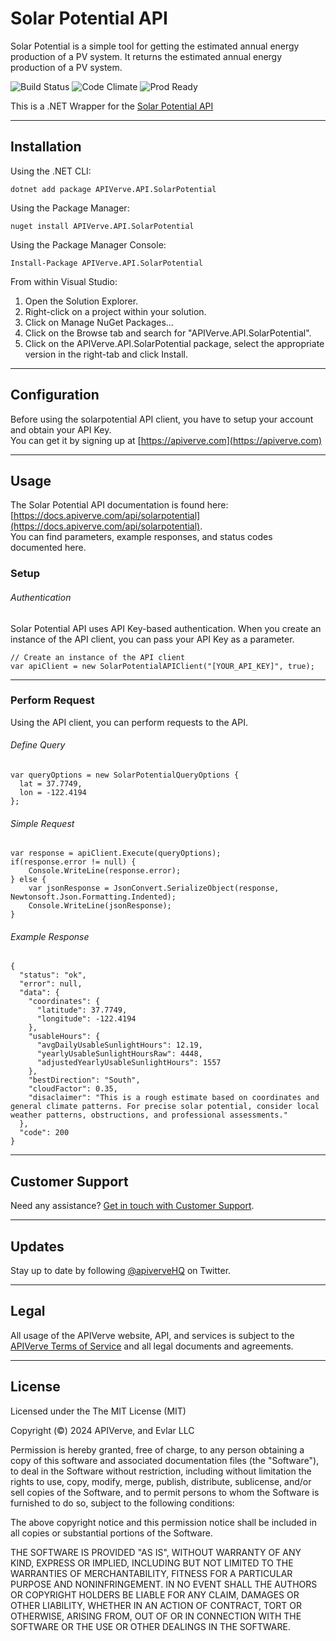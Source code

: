 Solar Potential API
============

Solar Potential is a simple tool for getting the estimated annual energy production of a PV system. It returns the estimated annual energy production of a PV system.

![Build Status](https://img.shields.io/badge/build-passing-green)
![Code Climate](https://img.shields.io/badge/maintainability-B-purple)
![Prod Ready](https://img.shields.io/badge/production-ready-blue)

This is a .NET Wrapper for the [Solar Potential API](https://apiverve.com/marketplace/api/solarpotential)

---

## Installation

Using the .NET CLI:
```
dotnet add package APIVerve.API.SolarPotential
```

Using the Package Manager:
```
nuget install APIVerve.API.SolarPotential
```

Using the Package Manager Console:
```
Install-Package APIVerve.API.SolarPotential
```

From within Visual Studio:

1. Open the Solution Explorer.
2. Right-click on a project within your solution.
3. Click on Manage NuGet Packages...
4. Click on the Browse tab and search for "APIVerve.API.SolarPotential".
5. Click on the APIVerve.API.SolarPotential package, select the appropriate version in the right-tab and click Install.


---

## Configuration

Before using the solarpotential API client, you have to setup your account and obtain your API Key.  
You can get it by signing up at [https://apiverve.com](https://apiverve.com)

---

## Usage

The Solar Potential API documentation is found here: [https://docs.apiverve.com/api/solarpotential](https://docs.apiverve.com/api/solarpotential).  
You can find parameters, example responses, and status codes documented here.

### Setup

###### Authentication
Solar Potential API uses API Key-based authentication. When you create an instance of the API client, you can pass your API Key as a parameter.

```
// Create an instance of the API client
var apiClient = new SolarPotentialAPIClient("[YOUR_API_KEY]", true);
```

---


### Perform Request
Using the API client, you can perform requests to the API.

###### Define Query

```
var queryOptions = new SolarPotentialQueryOptions {
  lat = 37.7749,
  lon = -122.4194
};
```

###### Simple Request

```
var response = apiClient.Execute(queryOptions);
if(response.error != null) {
	Console.WriteLine(response.error);
} else {
    var jsonResponse = JsonConvert.SerializeObject(response, Newtonsoft.Json.Formatting.Indented);
    Console.WriteLine(jsonResponse);
}
```

###### Example Response

```
{
  "status": "ok",
  "error": null,
  "data": {
    "coordinates": {
      "latitude": 37.7749,
      "longitude": -122.4194
    },
    "usableHours": {
      "avgDailyUsableSunlightHours": 12.19,
      "yearlyUsableSunlightHoursRaw": 4448,
      "adjustedYearlyUsableSunlightHours": 1557
    },
    "bestDirection": "South",
    "cloudFactor": 0.35,
    "disaclaimer": "This is a rough estimate based on coordinates and general climate patterns. For precise solar potential, consider local weather patterns, obstructions, and professional assessments."
  },
  "code": 200
}
```

---

## Customer Support

Need any assistance? [Get in touch with Customer Support](https://apiverve.com/contact).

---

## Updates
Stay up to date by following [@apiverveHQ](https://twitter.com/apiverveHQ) on Twitter.

---

## Legal

All usage of the APIVerve website, API, and services is subject to the [APIVerve Terms of Service](https://apiverve.com/terms) and all legal documents and agreements.

---

## License
Licensed under the The MIT License (MIT)

Copyright (&copy;) 2024 APIVerve, and Evlar LLC

Permission is hereby granted, free of charge, to any person obtaining a copy of this software and associated documentation files (the "Software"), to deal in the Software without restriction, including without limitation the rights to use, copy, modify, merge, publish, distribute, sublicense, and/or sell copies of the Software, and to permit persons to whom the Software is furnished to do so, subject to the following conditions:

The above copyright notice and this permission notice shall be included in all copies or substantial portions of the Software.

THE SOFTWARE IS PROVIDED "AS IS", WITHOUT WARRANTY OF ANY KIND, EXPRESS OR IMPLIED, INCLUDING BUT NOT LIMITED TO THE WARRANTIES OF MERCHANTABILITY, FITNESS FOR A PARTICULAR PURPOSE AND NONINFRINGEMENT. IN NO EVENT SHALL THE AUTHORS OR COPYRIGHT HOLDERS BE LIABLE FOR ANY CLAIM, DAMAGES OR OTHER LIABILITY, WHETHER IN AN ACTION OF CONTRACT, TORT OR OTHERWISE, ARISING FROM, OUT OF OR IN CONNECTION WITH THE SOFTWARE OR THE USE OR OTHER DEALINGS IN THE SOFTWARE.